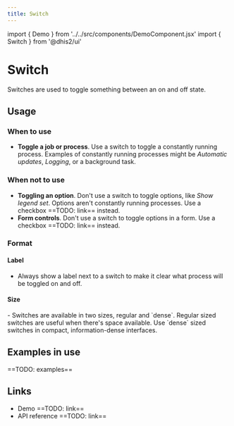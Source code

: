 ```yaml
---
title: Switch
---
```


import { Demo } from '../../src/components/DemoComponent.jsx'
import { Switch } from '@dhis2/ui'

# Switch

Switches are used to toggle something between an on and off state.

<Demo>
    <Switch label="Label"/>
    <Switch checked label="Label"/>
</Demo>

## Usage

### When to use

-   **Toggle a job or process**. Use a switch to toggle a constantly running process. Examples of constantly running processes might be _Automatic updates_, _Logging_, or a background task.

### When not to use

-   **Toggling an option**. Don't use a switch to toggle options, like _Show legend set_. Options aren't constantly running processes. Use a checkbox ==TODO: link== instead.
-   **Form controls**. Don't use a switch to toggle options in a form. Use a checkbox ==TODO: link== instead.

### Format

#### Label

-   Always show a label next to a switch to make it clear what process will be toggled on and off.

#### Size

<Demo>
    <Switch checked label="Regular sized switch"/>
    <Switch checked dense label="Dense sized switch"/>
</Demo>
- Switches are available in two sizes, regular and `dense`. Regular sized switches are useful when there's space available. Use `dense` sized switches in compact, information-dense interfaces.

## Examples in use

==TODO: examples==

## Links

-   Demo ==TODO: link==
-   API reference ==TODO: link==
